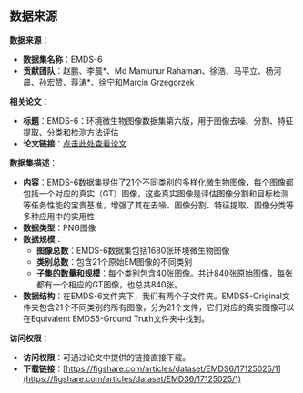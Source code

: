 ## 数据来源

**数据来源**：
- **数据集名称**：EMDS-6
- **贡献团队**：赵鹏、李晨*、Md Mamunur Rahaman、徐浩、马平立、杨河晨、孙宏赞、蒋涛*、徐宁和Marcin Grzegorzek

**相关论文**：
- **标题**：EMDS-6：环境微生物图像数据集第六版，用于图像去噪、分割、特征提取、分类和检测方法评估
- **论文链接**：[点击此处查看论文](https://www.frontiersin.org/journals/microbiology/articles/10.3389/fmicb.2022.829027/full)

**数据集描述**：
- **内容**：EMDS-6数据集提供了21个不同类别的多样化微生物图像，每个图像都包括一个对应的真实（GT）图像，这些真实图像是评估图像分割和目标检测等任务性能的宝贵基准，增强了其在去噪、图像分割、特征提取、图像分类等多种应用中的实用性
- **数据类型**：PNG图像
- **数据规模**：
    - **图像总数**：EMDS-6数据集包括1680张环境微生物图像
    - **类别总数**：包含21个原始EM图像的不同类别
    - **子集的数量和规模**：每个类别包含40张图像。共计840张原始图像，每张都有一个相应的GT图像，也总共840张。
- **数据结构**：在EMDS-6文件夹下，我们有两个子文件夹。EMDS5-Original文件夹包含21个不同类别的所有图像，分为21个文件，它们对应的真实图像可以在Equivalent EMDS5-Ground Truth文件夹中找到。

**访问权限**：
- **访问权限**：可通过论文中提供的链接直接下载。
- **下载链接**：[https://figshare.com/articles/dataset/EMDS6/17125025/1](https://figshare.com/articles/dataset/EMDS6/17125025/1)


